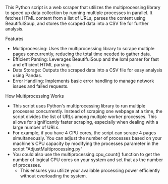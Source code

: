 This Python script is a web scraper that utilizes the multiprocessing library to speed up data collection by running multiple processes in parallel. 
It fetches HTML content from a list of URLs, parses the content using BeautifulSoup, and stores the scraped data into a CSV file for further analysis.

Features
- Multiprocessing: Uses the multiprocessing library to scrape multiple pages concurrently, reducing the total time needed to gather data.
- Efficient Parsing: Leverages BeautifulSoup and the lxml parser for fast and efficient HTML parsing.
- Data Storage: Outputs the scraped data into a CSV file for easy analysis using Pandas.
- Error Handling: Implements basic error handling to manage network issues and failed requests.

How Multiprocessing Works
- This script uses Python's multiprocessing library to run multiple processes concurrently. Instead of scraping one webpage at a time, the script divides the list of URLs among multiple worker processes. This allows for significantly faster scraping, especially when dealing with a large number of URLs.
- For example, if you have 4 CPU cores, the script can scrape 4 pages simultaneously. You can adjust the number of processes based on your machine's CPU capacity by modifying the processes parameter in the script "AdjustMultiprocessing.py"
- You could also use the multiprocessing.cpu_count() function to get the number of logical CPU cores on your system and set that as the number of processes.
  - This ensures you utilize your available processing power efficiently without overloading the system.
